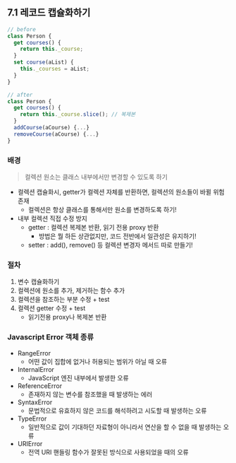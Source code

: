 ## 7.1 레코드 캡슐화하기

```js
// before
class Person {
  get courses() {
    return this._course;
  }
  set course(aList) {
    this._courses = aList;
  }
}
```

```js
// after
class Person {
  get courses() {
    return this._course.slice(); // 복제본
  }
  addCourse(aCourse) {...}
  removeCourse(aCourse) {...}
}
```

### 배경

> 컬렉션 원소는 클래스 내부에서만 변경할 수 있도록 하기

- 컬렉션 캡슐화시, getter가 컬렉션 자체를 반환하면, 컬렉션의 원소들이 바뀔 위험 존재
  - 컬렉션은 항상 클래스를 통해서만 원소를 변경하도록 하기!
- 내부 컬렉션 직접 수정 방지
  - getter : 컬렉션 복제본 반환, 읽기 전용 proxy 반환
    - 방법은 뭘 하든 상관없지만, 코드 전반에서 일관성은 유지하기!
  - setter : add(), remove() 등 컬렉션 변경자 메서드 따로 만들기!

### 절차

1. 변수 캡슐화하기
2. 컬렉션에 원소를 추가, 제거하는 함수 추가
3. 컬렉션을 참조하는 부분 수정 + test
4. 컬렉션 getter 수정 + test
   - 읽기전용 proxy나 복제본 반환

### Javascript Error 객체 종류

- RangeError
  - 어떤 값이 집합에 없거나 허용되는 범위가 아닐 때 오류
- InternalError
  - JavaScript 엔진 내부에서 발생한 오류
- ReferenceError
  - 존재하지 않는 변수를 참조했을 때 발생하는 에러
- SyntaxError
  - 문법적으로 유효하지 않은 코드를 해석하려고 시도할 때 발생하는 오류
- TypeError
  - 일반적으로 값이 기대하던 자료형이 아니라서 연산을 할 수 없을 때 발생하는 오류
- URIError
  - 전역 URI 핸들링 함수가 잘못된 방식으로 사용되었을 때의 오류
